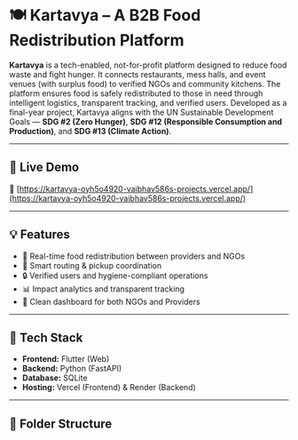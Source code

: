 # 🍽️ Kartavya – A B2B Food Redistribution Platform

**Kartavya** is a tech-enabled, not-for-profit platform designed to reduce food waste and fight hunger. It connects restaurants, mess halls, and event venues (with surplus food) to verified NGOs and community kitchens. The platform ensures food is safely redistributed to those in need through intelligent logistics, transparent tracking, and verified users. Developed as a final-year project, Kartavya aligns with the UN Sustainable Development Goals — **SDG #2 (Zero Hunger)**, **SDG #12 (Responsible Consumption and Production)**, and **SDG #13 (Climate Action)**.

---

## 🚀 Live Demo

🔗 [https://kartavya-oyh5o4920-vaibhav586s-projects.vercel.app/](https://kartavya-oyh5o4920-vaibhav586s-projects.vercel.app/)

---

## 💡 Features

- 🔁 Real-time food redistribution between providers and NGOs
- 📍 Smart routing & pickup coordination
- 🔒 Verified users and hygiene-compliant operations
- 📊 Impact analytics and transparent tracking
- 📝 Clean dashboard for both NGOs and Providers

---

## 🧱 Tech Stack

- **Frontend:** Flutter (Web)
- **Backend:** Python (FastAPI)
- **Database:** SQLite
- **Hosting:** Vercel (Frontend) & Render (Backend)

---

## 📂 Folder Structure

